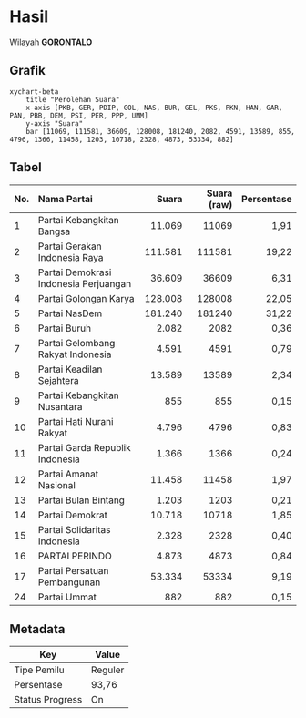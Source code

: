 # Hasil

Wilayah **GORONTALO**

## Grafik

```mermaid
xychart-beta
    title "Perolehan Suara"
    x-axis [PKB, GER, PDIP, GOL, NAS, BUR, GEL, PKS, PKN, HAN, GAR, PAN, PBB, DEM, PSI, PER, PPP, UMM]
    y-axis "Suara"
    bar [11069, 111581, 36609, 128008, 181240, 2082, 4591, 13589, 855, 4796, 1366, 11458, 1203, 10718, 2328, 4873, 53334, 882]
```

## Tabel

| No. | Nama Partai                           | Suara   | Suara (raw) | Persentase |
|:--- |:------------------------------------- | -------:| -----------:| ----------:|
| 1   | Partai Kebangkitan Bangsa             | 11.069  | 11069       | 1,91       |
| 2   | Partai Gerakan Indonesia Raya         | 111.581 | 111581      | 19,22      |
| 3   | Partai Demokrasi Indonesia Perjuangan | 36.609  | 36609       | 6,31       |
| 4   | Partai Golongan Karya                 | 128.008 | 128008      | 22,05      |
| 5   | Partai NasDem                         | 181.240 | 181240      | 31,22      |
| 6   | Partai Buruh                          | 2.082   | 2082        | 0,36       |
| 7   | Partai Gelombang Rakyat Indonesia     | 4.591   | 4591        | 0,79       |
| 8   | Partai Keadilan Sejahtera             | 13.589  | 13589       | 2,34       |
| 9   | Partai Kebangkitan Nusantara          | 855     | 855         | 0,15       |
| 10  | Partai Hati Nurani Rakyat             | 4.796   | 4796        | 0,83       |
| 11  | Partai Garda Republik Indonesia       | 1.366   | 1366        | 0,24       |
| 12  | Partai Amanat Nasional                | 11.458  | 11458       | 1,97       |
| 13  | Partai Bulan Bintang                  | 1.203   | 1203        | 0,21       |
| 14  | Partai Demokrat                       | 10.718  | 10718       | 1,85       |
| 15  | Partai Solidaritas Indonesia          | 2.328   | 2328        | 0,40       |
| 16  | PARTAI PERINDO                        | 4.873   | 4873        | 0,84       |
| 17  | Partai Persatuan Pembangunan          | 53.334  | 53334       | 9,19       |
| 24  | Partai Ummat                          | 882     | 882         | 0,15       |


## Metadata

| Key             | Value   |
| --------------- | ------- |
| Tipe Pemilu     | Reguler |
| Persentase      | 93,76   |
| Status Progress | On      |



